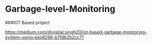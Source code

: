 # Garbage-level-Monitoring
###IOT Based project 

https://medium.com/@vishal.singh20/iot-based-garbage-monitoring-system-using-esp8266-b7fdb2b2cc71

